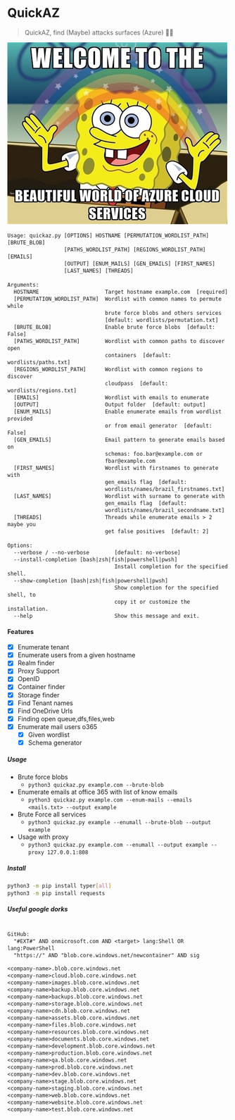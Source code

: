
# **QuickAZ** 

> QuickAZ, find (Maybe) attacks surfaces (Azure) 🚩🐍

![](static/lol.jpg)

```console
Usage: quickaz.py [OPTIONS] HOSTNAME [PERMUTATION_WORDLIST_PATH] [BRUTE_BLOB]
                  [PATHS_WORDLIST_PATH] [REGIONS_WORDLIST_PATH] [EMAILS]
                  [OUTPUT] [ENUM_MAILS] [GEN_EMAILS] [FIRST_NAMES]
                  [LAST_NAMES] [THREADS]

Arguments:
  HOSTNAME                     Target hostname example.com  [required]
  [PERMUTATION_WORDLIST_PATH]  Wordlist with common names to permute while
                               brute force blobs and others services
                               [default: wordlists/permutation.txt]
  [BRUTE_BLOB]                 Enable brute force blobs  [default: False]
  [PATHS_WORDLIST_PATH]        Wordlist with common paths to discover open
                               containers  [default: wordlists/paths.txt]
  [REGIONS_WORDLIST_PATH]      Wordlist with common regions to discover
                               cloudpass  [default: wordlists/regions.txt]
  [EMAILS]                     Wordlist with emails to enumerate
  [OUTPUT]                     Output folder  [default: output]
  [ENUM_MAILS]                 Enable enumerate emails from wordlist provided
                               or from email generator  [default: False]
  [GEN_EMAILS]                 Email pattern to generate emails based on
                               schemas: foo.bar@example.com or
                               fbar@example.com
  [FIRST_NAMES]                Wordlist with firstnames to generate with
                               gen_emails flag  [default:
                               wordlists/names/brazil_firstnames.txt]
  [LAST_NAMES]                 Wordlist with surname to generate with
                               gen_emails flag  [default:
                               wordlists/names/brazil_secondname.txt]
  [THREADS]                    Threads while enumerate emails > 2 maybe you
                               get false positives  [default: 2]

Options:
  --verbose / --no-verbose        [default: no-verbose]
  --install-completion [bash|zsh|fish|powershell|pwsh]
                                  Install completion for the specified shell.
  --show-completion [bash|zsh|fish|powershell|pwsh]
                                  Show completion for the specified shell, to
                                  copy it or customize the installation.
  --help                          Show this message and exit.

```
#### Features
- [x] Enumerate tenant
- [x] Enumerate users from a given hostname
- [x] Realm finder
- [x] Proxy Support
- [x] OpenID
- [x] Container finder
- [x] Storage finder
- [x] Find Tenant names
- [x] Find OneDrive Urls 
- [x] Finding open queue,dfs,files,web
- [x] Enumerate mail users o365
  - [x] Given wordlist
  - [x] Schema generator

##### Usage

-  Brute force blobs
     - `python3 quickaz.py example.com --brute-blob`
- Enumerate emails at office 365 with list of know emails
  - `python3 quickaz.py example.com --enum-mails --emails <mails.txt> --output example`
- Brute Force all services
  - `python3 quickaz.py example --enumall --brute-blob --output example`
- Usage with proxy
  - `python3 quickaz.py example.com --enumall --output example --proxy 127.0.0.1:808`

##### Install

```bash
python3 -m pip install typer[all]
python3 -m pip install requests
```

##### Useful google dorks
```

GitHub:
  "#EXT#" AND onmicrosoft.com AND <target> lang:Shell OR lang:PowerShell 
  "https://" AND "blob.core.windows.net/newcontainer" AND sig
```

```console
<company-name>.blob.core.windows.net
<company-name>cloud.blob.core.windows.net
<company-name>images.blob.core.windows.net
<company-name>backup.blob.core.windows.net
<company-name>backups.blob.core.windows.net
<company-name>storage.blob.core.windows.net
<company-name>cdn.blob.core.windows.net
<company-name>assets.blob.core.windows.net
<company-name>files.blob.core.windows.net
<company-name>resources.blob.core.windows.net
<company-name>documents.blob.core.windows.net
<company-name>development.blob.core.windows.net
<company-name>production.blob.core.windows.net
<company-name>qa.blob.core.windows.net
<company-name>prod.blob.core.windows.net
<company-name>dev.blob.core.windows.net
<company-name>stage.blob.core.windows.net
<company-name>staging.blob.core.windows.net
<company-name>web.blob.core.windows.net
<company-name>website.blob.core.windows.net
<company-name>test.blob.core.windows.net
```
